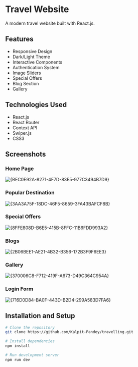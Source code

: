 # Travel Website

A modern travel website built with React.js.

## Features
- Responsive Design
- Dark/Light Theme
- Interactive Components
- Authentication System
- Image Sliders
- Special Offers
- Blog Section
- Gallery

## Technologies Used
- React.js
- React Router
- Context API
- Swiper.js
- CSS3

## Screenshots
### Home Page
![{BEC0E92A-8271-4F7D-83E5-977C3494B7D9}](https://github.com/user-attachments/assets/35134361-85a1-45d3-82ea-626ec7ee5e2e)
### Popular Destination
![{3AA3A75F-18DC-46F5-8659-3FA43BAFCF8B}](https://github.com/user-attachments/assets/090c02bb-a9eb-44dc-8a19-9488636c2565)
### Special Offers
![{8FFE808D-B6E5-415B-8FFC-11B6FDD993A2}](https://github.com/user-attachments/assets/9d6dd53e-041b-491c-aa9c-b2299187cdd4)
### Blogs
![{2B06BEE1-AE21-4B32-B356-172B3F9F6EE3}](https://github.com/user-attachments/assets/76d4ac32-a32f-4ab1-9827-42aaabb86749)
### Gallery
![{370006C8-F712-419F-A673-D49C364C954A}](https://github.com/user-attachments/assets/81e69d15-e2fc-412c-9026-05f875c6f91b)
### Login Form
![{716D0D84-BA0F-443D-B2D4-299A583D7FA6}](https://github.com/user-attachments/assets/9f08e735-30dd-429d-9ebe-cc01e4c1ac33)


## Installation and Setup
```bash
# Clone the repository
git clone https://github.com/Kalpit-Pandey/travelling.git

# Install dependencies
npm install

# Run development server
npm run dev
